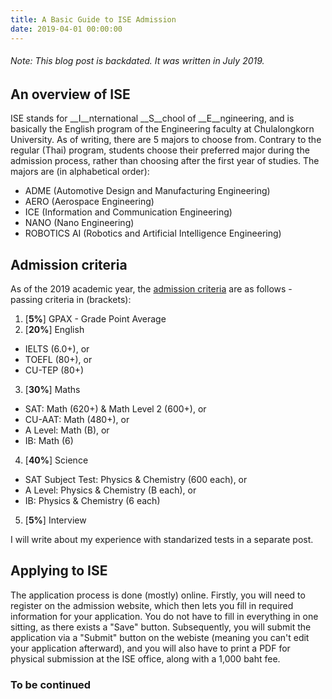 ```yaml
---
title: A Basic Guide to ISE Admission
date: 2019-04-01 00:00:00
---
```


###### Note: This blog post is backdated. It was written in July 2019.
## An overview of ISE
ISE stands for __I__nternational __S__chool of __E__ngineering, and is basically the English program of the Engineering faculty at Chulalongkorn University. As of writing, there are 5 majors to choose from. Contrary to the regular (Thai) program, students choose their preferred major during the admission process, rather than choosing after the first year of studies. The majors are (in alphabetical order):

* ADME (Automotive Design and Manufacturing Engineering)
* AERO (Aerospace Engineering)
* ICE (Information and Communication Engineering)
* NANO (Nano Engineering)
* ROBOTICS AI (Robotics and Artificial Intelligence Engineering)

## Admission criteria
As of the 2019 academic year, the [admission criteria](http://www.ise.eng.chula.ac.th/document/Admission/Admission_Criteria_2019.pdf) are as follows - passing criteria in (brackets):

1. [**5%**] GPAX - Grade Point Average
2. [**20%**] English
  * IELTS (6.0+), or
  * TOEFL (80+), or
  * CU-TEP (80+)
3. [**30%**] Maths
  * SAT: Math (620+) & Math Level 2 (600+), or
  * CU-AAT: Math (480+), or
  * A Level: Math (B), or
  * IB: Math (6)
4. [**40%**] Science
  * SAT Subject Test: Physics & Chemistry (600 each), or
  * A Level: Physics & Chemistry (B each), or
  * IB: Physics & Chemistry (6 each)
5. [**5%**] Interview

I will write about my experience with standarized tests in a separate post.

## Applying to ISE
The application process is done (mostly) online. Firstly, you will need to register on the admission website, which then lets you fill in required information for your application. You do not have to fill in everything in one sitting, as there exists a "Save" button. Subsequently, you will submit the application via a "Submit" button on the webiste (meaning you can't edit your application afterward), and you will also have to print a PDF for physical submission at the ISE office, along with a 1,000 baht fee.

### To be continued